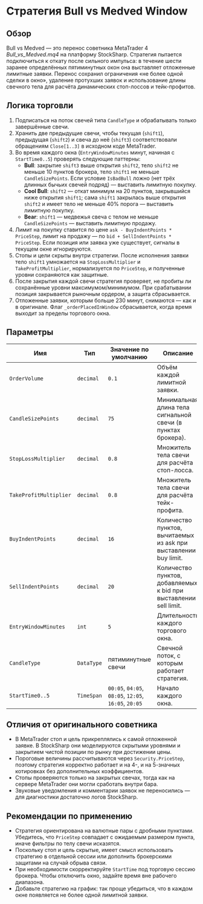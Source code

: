 # Стратегия Bull vs Medved Window

## Обзор
Bull vs Medved — это перенос советника MetaTrader 4 *Bull_vs_Medved.mq4* на платформу StockSharp. Стратегия пытается
подключиться к откату после сильного импульса: в течение шести заранее определённых пятиминутных окон она выставляет
отложенные лимитные заявки. Перенос сохранил ограничения «не более одной сделки в окно», удаление протухших заявок и
использование длины свечного тела для расчёта динамических стоп-лоссов и тейк-профитов.

## Логика торговли
1. Подписаться на поток свечей типа `CandleType` и обрабатывать только завершённые свечи.
2. Хранить две предыдущие свечи, чтобы текущая (`shift1`), предыдущая (`shift2`) и свеча до неё (`shift3`) соответствовали
   обращениям `Close[1..3]` в исходном коде MetaTrader.
3. Во время каждого окна (`EntryWindowMinutes` минут, начиная с `StartTime0..5`) проверять следующие паттерны:
   - **Bull**: закрытие `shift3` выше открытия `shift2`, тело `shift2` не меньше 10 пунктов брокера, тело `shift1` не меньше
     `CandleSizePoints`. Если условие `IsBadBull` ложно (нет трёх длинных бычьих свечей подряд) — выставить лимитную покупку.
   - **Cool Bull**: `shift2` — откат минимум на 20 пунктов, закрывшийся ниже открытия `shift1`; сама `shift1` закрылась выше
     открытия `shift2` и имеет тело не меньше 40% порога — выставить лимитную покупку.
   - **Bear**: `shift1` — медвежья свеча с телом не меньше `CandleSizePoints` — выставить лимитную продажу.
4. Лимит на покупку ставится по цене `ask - BuyIndentPoints * PriceStep`, лимит на продажу — по `bid + SellIndentPoints * PriceStep`.
   Если позиция или заявка уже существует, сигналы в текущем окне игнорируются.
5. Стопы и цели скрыты внутри стратегии. После исполнения заявки тело `shift1` умножается на `StopLossMultiplier` и
   `TakeProfitMultiplier`, нормализуется по `PriceStep`, и полученные уровни сохраняются как защитные.
6. После закрытия каждой свечи стратегия проверяет, не пробиты ли сохранённые уровни максимумом/минимумом. При срабатывании
   позиция закрывается рыночным ордером, а защита сбрасывается.
7. Отложенные заявки, которым больше 230 минут, снимаются — как и в оригинале. Флаг `_orderPlacedInWindow` сбрасывается, когда
   время выходит за пределы торгового окна.

## Параметры
| Имя | Тип | Значение по умолчанию | Описание |
| --- | --- | --- | --- |
| `OrderVolume` | `decimal` | `0.1` | Объём каждой лимитной заявки. |
| `CandleSizePoints` | `decimal` | `75` | Минимальная длина тела сигнальной свечи (в пунктах брокера). |
| `StopLossMultiplier` | `decimal` | `0.8` | Множитель тела свечи для расчёта стоп-лосса. |
| `TakeProfitMultiplier` | `decimal` | `0.8` | Множитель тела свечи для расчёта тейк-профита. |
| `BuyIndentPoints` | `decimal` | `16` | Количество пунктов, вычитаемых из ask при выставлении buy limit. |
| `SellIndentPoints` | `decimal` | `20` | Количество пунктов, добавляемых к bid при выставлении sell limit. |
| `EntryWindowMinutes` | `int` | `5` | Длительность каждого торгового окна. |
| `CandleType` | `DataType` | пятиминутные свечи | Свечной поток, с которым работает стратегия. |
| `StartTime0..5` | `TimeSpan` | `00:05`, `04:05`, `08:05`, `12:05`, `16:05`, `20:05` | Начало каждого окна. |

## Отличия от оригинального советника
- В MetaTrader стоп и цель прикреплялись к самой отложенной заявке. В StockSharp они моделируются скрытыми уровнями и закрытием
  чистой позиции по рынку при достижении цены.
- Пороговые величины рассчитываются через `Security.PriceStep`, поэтому стратегия корректно работает и на 4-, и на 5-значных
  котировках без дополнительных коэффициентов.
- Стопы проверяются только на закрытых свечах, тогда как на сервере MetaTrader они могли сработать внутри бара.
- Звуковые уведомления и комментарии заявок не переносились — для диагностики достаточно логов StockSharp.

## Рекомендации по применению
- Стратегия ориентирована на валютные пары с дробными пунктами. Убедитесь, что `PriceStep` совпадает с ожидаемым размером
  пункта, иначе фильтры по телу свечи исказятся.
- Поскольку стоп и цель скрытые, имеет смысл использовать стратегию в отдельной сессии или дополнить брокерскими защитами на
  случай обрыва связи.
- При необходимости скорректируйте `StartTime` под торговую сессию брокера. Чтобы отключить окно, задайте время вне рабочего
  диапазона.
- Добавьте стратегию на график: так проще убедиться, что в каждом окне появляется не более одной лимитной заявки.

